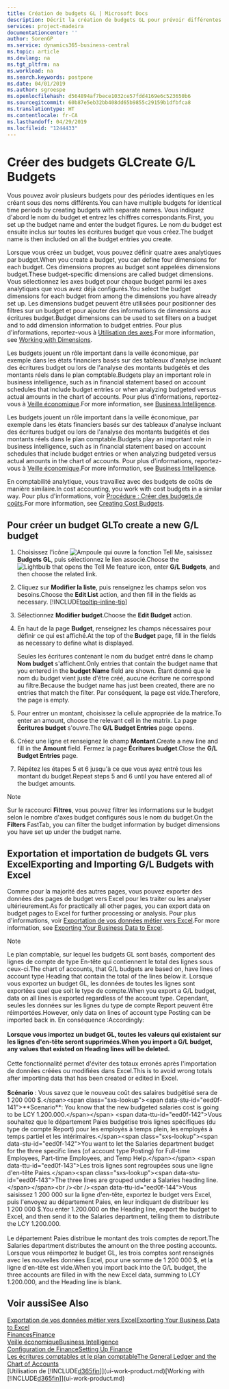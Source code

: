 ```yaml
---
title: Création de budgets GL | Microsoft Docs
description: Décrit la création de budgets GL pour prévoir différentes activités financières et affecter des dimensions à des fins de veille économique.
services: project-madeira
documentationcenter: ''
author: SorenGP
ms.service: dynamics365-business-central
ms.topic: article
ms.devlang: na
ms.tgt_pltfrm: na
ms.workload: na
ms.search.keywords: postpone
ms.date: 04/01/2019
ms.author: sgroespe
ms.openlocfilehash: d564894af7bece1032ce57fdd4169e6c523650b6
ms.sourcegitcommit: 60b87e5eb32bb408dd65b9855c29159b1dfbfca8
ms.translationtype: HT
ms.contentlocale: fr-CA
ms.lasthandoff: 04/29/2019
ms.locfileid: "1244433"
---
```

# <a name="create-gl-budgets"></a><span data-ttu-id="eed0f-103">Créer des budgets GL</span><span class="sxs-lookup"><span data-stu-id="eed0f-103">Create G/L Budgets</span></span>
<span data-ttu-id="eed0f-104">Vous pouvez avoir plusieurs budgets pour des périodes identiques en les créant sous des noms différents.</span><span class="sxs-lookup"><span data-stu-id="eed0f-104">You can have multiple budgets for identical time periods by creating budgets with separate names.</span></span> <span data-ttu-id="eed0f-105">Vous indiquez d'abord le nom du budget et entrez les chiffres correspondants.</span><span class="sxs-lookup"><span data-stu-id="eed0f-105">First, you set up the budget name and enter the budget figures.</span></span> <span data-ttu-id="eed0f-106">Le nom du budget est ensuite inclus sur toutes les écritures budget que vous créez.</span><span class="sxs-lookup"><span data-stu-id="eed0f-106">The budget name is then included on all the budget entries you create.</span></span>  

 <span data-ttu-id="eed0f-107">Lorsque vous créez un budget, vous pouvez définir quatre axes analytiques par budget.</span><span class="sxs-lookup"><span data-stu-id="eed0f-107">When you create a budget, you can define four dimensions for each budget.</span></span> <span data-ttu-id="eed0f-108">Ces dimensions propres au budget sont appelées dimensions budget.</span><span class="sxs-lookup"><span data-stu-id="eed0f-108">These budget-specific dimensions are called budget dimensions.</span></span> <span data-ttu-id="eed0f-109">Vous sélectionnez les axes budget pour chaque budget parmi les axes analytiques que vous avez déjà configurés.</span><span class="sxs-lookup"><span data-stu-id="eed0f-109">You select the budget dimensions for each budget from among the dimensions you have already set up.</span></span> <span data-ttu-id="eed0f-110">Les dimensions budget peuvent être utilisées pour positionner des filtres sur un budget et pour ajouter des informations de dimensions aux écritures budget.</span><span class="sxs-lookup"><span data-stu-id="eed0f-110">Budget dimensions can be used to set filters on a budget and to add dimension information to budget entries.</span></span> <span data-ttu-id="eed0f-111">Pour plus d'informations, reportez-vous à [Utilisation des axes](finance-dimensions.md).</span><span class="sxs-lookup"><span data-stu-id="eed0f-111">For more information, see [Working with Dimensions](finance-dimensions.md).</span></span>

 <span data-ttu-id="eed0f-112">Les budgets jouent un rôle important dans la veille économique, par exemple dans les états financiers basés sur des tableaux d'analyse incluant des écritures budget ou lors de l'analyse des montants budgétés et des montants réels dans le plan comptable.</span><span class="sxs-lookup"><span data-stu-id="eed0f-112">Budgets play an important role in business intelligence, such as in financial statement based on account schedules that include budget entries or when analyzing budgeted versus actual amounts in the chart of accounts.</span></span> <span data-ttu-id="eed0f-113">Pour plus d'informations, reportez-vous à [Veille économique](bi.md).</span><span class="sxs-lookup"><span data-stu-id="eed0f-113">For more information, see [Business Intelligence](bi.md).</span></span>

 <span data-ttu-id="eed0f-114">Les budgets jouent un rôle important dans la veille économique, par exemple dans les états financiers basés sur des tableaux d'analyse incluant des écritures budget ou lors de l'analyse des montants budgétés et des montants réels dans le plan comptable.</span><span class="sxs-lookup"><span data-stu-id="eed0f-114">Budgets play an important role in business intelligence, such as in financial statement based on account schedules that include budget entries or when analyzing budgeted versus actual amounts in the chart of accounts.</span></span> <span data-ttu-id="eed0f-115">Pour plus d'informations, reportez-vous à [Veille économique](bi.md).</span><span class="sxs-lookup"><span data-stu-id="eed0f-115">For more information, see [Business Intelligence](bi.md).</span></span>

<span data-ttu-id="eed0f-116">En comptabilité analytique, vous travaillez avec des budgets de coûts de manière similaire.</span><span class="sxs-lookup"><span data-stu-id="eed0f-116">In cost accounting, you work with cost budgets in a similar way.</span></span> <span data-ttu-id="eed0f-117">Pour plus d'informations, voir [Procédure : Créer des budgets de coûts](finance-create-cost-budgets.md).</span><span class="sxs-lookup"><span data-stu-id="eed0f-117">For more information, see [Creating Cost Budgets](finance-create-cost-budgets.md).</span></span>    

## <a name="to-create-a-new-gl-budget"></a><span data-ttu-id="eed0f-118">Pour créer un budget GL</span><span class="sxs-lookup"><span data-stu-id="eed0f-118">To create a new G/L budget</span></span>  
1. <span data-ttu-id="eed0f-119">Choisissez l'icône ![Ampoule qui ouvre la fonction Tell Me](media/ui-search/search_small.png "Dites-moi ce que vous voulez faire"), saisissez **Budgets GL**, puis sélectionnez le lien associé.</span><span class="sxs-lookup"><span data-stu-id="eed0f-119">Choose the ![Lightbulb that opens the Tell Me feature](media/ui-search/search_small.png "Tell me what you want to do") icon, enter **G/L Budgets**, and then choose the related link.</span></span>  
2. <span data-ttu-id="eed0f-120">Cliquez sur **Modifier la liste**, puis renseignez les champs selon vos besoins.</span><span class="sxs-lookup"><span data-stu-id="eed0f-120">Choose the **Edit List** action, and then fill in the fields as necessary.</span></span> [!INCLUDE[tooltip-inline-tip](includes/tooltip-inline-tip_md.md)]  
3. <span data-ttu-id="eed0f-121">Sélectionnez **Modifier budget**.</span><span class="sxs-lookup"><span data-stu-id="eed0f-121">Choose the **Edit Budget** action.</span></span>
4. <span data-ttu-id="eed0f-122">En haut de la page **Budget**, renseignez les champs nécessaires pour définir ce qui est affiché.</span><span class="sxs-lookup"><span data-stu-id="eed0f-122">At the top of the **Budget** page, fill in the fields as necessary to define what is displayed.</span></span>  

    <span data-ttu-id="eed0f-123">Seules les écritures contenant le nom du budget entré dans le champ **Nom budget** s'affichent.</span><span class="sxs-lookup"><span data-stu-id="eed0f-123">Only entries that contain the budget name that you entered in the **budget Name** field are shown.</span></span> <span data-ttu-id="eed0f-124">Étant donné que le nom du budget vient juste d'être créé, aucune écriture ne correspond au filtre.</span><span class="sxs-lookup"><span data-stu-id="eed0f-124">Because the budget name has just been created, there are no entries that match the filter.</span></span> <span data-ttu-id="eed0f-125">Par conséquent, la page est vide.</span><span class="sxs-lookup"><span data-stu-id="eed0f-125">Therefore, the page is empty.</span></span>  
5. <span data-ttu-id="eed0f-126">Pour entrer un montant, choisissez la cellule appropriée de la matrice.</span><span class="sxs-lookup"><span data-stu-id="eed0f-126">To enter an amount, choose the relevant cell in the matrix.</span></span> <span data-ttu-id="eed0f-127">La page **Écritures budget** s'ouvre.</span><span class="sxs-lookup"><span data-stu-id="eed0f-127">The **G/L Budget Entries** page opens.</span></span>  
6. <span data-ttu-id="eed0f-128">Créez une ligne et renseignez le champ **Montant**.</span><span class="sxs-lookup"><span data-stu-id="eed0f-128">Create a new line and fill in the **Amount** field.</span></span> <span data-ttu-id="eed0f-129">Fermez la page **Écritures budget**.</span><span class="sxs-lookup"><span data-stu-id="eed0f-129">Close the **G/L Budget Entries** page.</span></span>  
7. <span data-ttu-id="eed0f-130">Répétez les étapes 5 et 6 jusqu'à ce que vous ayez entré tous les montant du budget.</span><span class="sxs-lookup"><span data-stu-id="eed0f-130">Repeat steps 5 and 6 until you have entered all of the budget amounts.</span></span>  

> [!NOTE]  
>  <span data-ttu-id="eed0f-131">Sur le raccourci **Filtres**, vous pouvez filtrer les informations sur le budget selon le nombre d'axes budget configurés sous le nom du budget.</span><span class="sxs-lookup"><span data-stu-id="eed0f-131">On the **Filters** FastTab, you can filter the budget information by budget dimensions you have set up under the budget name.</span></span>

## <a name="exporting-and-importing-gl-budgets-with-excel"></a><span data-ttu-id="eed0f-132">Exportation et importation de budgets GL vers Excel</span><span class="sxs-lookup"><span data-stu-id="eed0f-132">Exporting and Importing G/L Budgets with Excel</span></span>
<span data-ttu-id="eed0f-133">Comme pour la majorité des autres pages, vous pouvez exporter des données des pages de budget vers Excel pour les traiter ou les analyser ultérieurement.</span><span class="sxs-lookup"><span data-stu-id="eed0f-133">As for practically all other pages, you can export data on budget pages to Excel for further processing or analysis.</span></span> <span data-ttu-id="eed0f-134">Pour plus d'informations, voir [Exportation de vos données métier vers Excel](about-export-data.md).</span><span class="sxs-lookup"><span data-stu-id="eed0f-134">For more information, see [Exporting Your Business Data to Excel](about-export-data.md).</span></span>

> [!NOTE]
> <span data-ttu-id="eed0f-135">Le plan comptable, sur lequel les budgets GL sont basés, comportent des lignes de compte de type En-tête qui contiennent le total des lignes sous ceux-ci.</span><span class="sxs-lookup"><span data-stu-id="eed0f-135">The chart of accounts, that G/L budgets are based on, have lines of account type Heading that contain the total of the lines below it.</span></span> <span data-ttu-id="eed0f-136">Lorsque vous exportez un budget GL, les données de toutes les lignes sont exportées quel que soit le type de compte.</span><span class="sxs-lookup"><span data-stu-id="eed0f-136">When you export a G/L budget, data on all lines is exported regardless of the account type.</span></span> <span data-ttu-id="eed0f-137">Cependant, seules les données sur les lignes du type de compte Report peuvent être réimportées.</span><span class="sxs-lookup"><span data-stu-id="eed0f-137">However, only data on lines of account type Posting can be imported back in.</span></span> <span data-ttu-id="eed0f-138">En conséquence :</span><span class="sxs-lookup"><span data-stu-id="eed0f-138">Accordingly:</span></span> <br /><br /> <span data-ttu-id="eed0f-139">**Lorsque vous importez un budget GL, toutes les valeurs qui existaient sur les lignes d'en-tête seront supprimées.**</span><span class="sxs-lookup"><span data-stu-id="eed0f-139">**When you import a G/L budget, any values that existed on Heading lines will be deleted.**</span></span> <br /><br /> <span data-ttu-id="eed0f-140">Cette fonctionnalité permet d'éviter des totaux erronés après l'importation de données créées ou modifiées dans Excel.</span><span class="sxs-lookup"><span data-stu-id="eed0f-140">This is to avoid wrong totals after importing data that has been created or edited in Excel.</span></span><br /><br /> <span data-ttu-id="eed0f-141">**Scénario** : Vous savez que le nouveau coût des salaires budgétisé sera de 1 200 000 $.</span><span class="sxs-lookup"><span data-stu-id="eed0f-141">**Scenario**: You know that the new budgeted salaries cost is going to be LCY 1.200.000.</span></span> <span data-ttu-id="eed0f-142">Vous souhaitez que le département Paies budgétise trois lignes spécifiques (du type de compte Report) pour les employés à temps plein, les employés à temps partiel et les intérimaires.</span><span class="sxs-lookup"><span data-stu-id="eed0f-142">You want to let the Salaries department budget for the three specific lines (of account type Posting) for Full-time Employees, Part-time Employees, and Temp Help.</span></span> <span data-ttu-id="eed0f-143">Les trois lignes sont regroupées sous une ligne d'en-tête Paies.</span><span class="sxs-lookup"><span data-stu-id="eed0f-143">The three lines are grouped under a Salaries heading line.</span></span><br /><br /><span data-ttu-id="eed0f-144">Vous saisissez 1 200 000 sur la ligne d'en-tête, exportez le budget vers Excel, puis l'envoyez au département Paies, en leur indiquant de distribuer les 1 200 000 $.</span><span class="sxs-lookup"><span data-stu-id="eed0f-144">You enter 1.200.000 on the Heading line, export the budget to Excel, and then send it to the Salaries department, telling them to distribute the LCY 1.200.000.</span></span><br /><br /> <span data-ttu-id="eed0f-145">Le département Paies distribue le montant des trois comptes de report.</span><span class="sxs-lookup"><span data-stu-id="eed0f-145">The Salaries department distributes the amount on the three posting accounts.</span></span> <span data-ttu-id="eed0f-146">Lorsque vous réimportez le budget GL, les trois comptes sont renseignés avec les nouvelles données Excel, pour une somme de 1 200 000 $, et la ligne d'en-tête est vide.</span><span class="sxs-lookup"><span data-stu-id="eed0f-146">When you import back into the G/L budget, the three accounts are filled in with the new Excel data, summing to LCY 1.200.000, and the Heading line is blank.</span></span>

## <a name="see-also"></a><span data-ttu-id="eed0f-147">Voir aussi</span><span class="sxs-lookup"><span data-stu-id="eed0f-147">See Also</span></span>
[<span data-ttu-id="eed0f-148">Exportation de vos données métier vers Excel</span><span class="sxs-lookup"><span data-stu-id="eed0f-148">Exporting Your Business Data to Excel</span></span>](about-export-data.md)  
[<span data-ttu-id="eed0f-149">Finances</span><span class="sxs-lookup"><span data-stu-id="eed0f-149">Finance</span></span>](finance.md)  
[<span data-ttu-id="eed0f-150">Veille économique</span><span class="sxs-lookup"><span data-stu-id="eed0f-150">Business Intelligence</span></span>](bi.md)  
[<span data-ttu-id="eed0f-151">Configuration de Finance</span><span class="sxs-lookup"><span data-stu-id="eed0f-151">Setting Up Finance</span></span>](finance-setup-finance.md)  
[<span data-ttu-id="eed0f-152">Les écritures comptables et le plan comptable</span><span class="sxs-lookup"><span data-stu-id="eed0f-152">The General Ledger and the Chart of Accounts</span></span>](finance-general-ledger.md)  
<span data-ttu-id="eed0f-153">[Utilisation de [!INCLUDE[d365fin](includes/d365fin_md.md)]](ui-work-product.md)</span><span class="sxs-lookup"><span data-stu-id="eed0f-153">[Working with [!INCLUDE[d365fin](includes/d365fin_md.md)]](ui-work-product.md)</span></span>  
